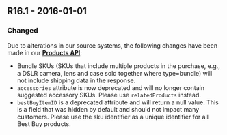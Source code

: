 ## R16.1 - 2016-01-01  
### Changed 
Due to alterations in our source systems, the following changes have been made in our **[Products API](https://bestbuyapis.github.io/api-documentation/#products-api)**:   
- Bundle SKUs (SKUs that include multiple products in the purchase, e.g., a DSLR camera, lens and case sold together where type=bundle) will not include shipping data in the response.     
- `accessories` attribute is now deprecated and will no longer contain suggested accessory SKUs. Please use `relatedProducts` instead.
- `bestBuyItemID` is a deprecated attribute and will return a null value. This is a field that was hidden by default and should not impact many customers. Please use the sku identifier as a unique identifier for all Best Buy products.
